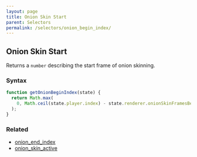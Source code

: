 ```yaml
---
layout: page
title: Onion Skin Start
parent: Selectors
permalink: /selectors/onion_begin_index/
---
```


## Onion Skin Start

Returns a `number` describing the start frame of onion skinning.

### Syntax

```js
function getOnionBeginIndex(state) {
  return Math.max(
    0, Math.ceil(state.player.index) - state.renderer.onionSkinFramesBefore
  );
}
```

### Related

- [onion_end_index](./onion_end_index.md)
- [onion_skin_active](./onion_skin_active.md)
